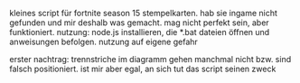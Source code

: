kleines script für fortnite season 15 stempelkarten. hab sie ingame nicht gefunden und mir deshalb was gemacht. mag nicht perfekt sein, aber funktioniert. nutzung: node.js installieren, die *.bat dateien öffnen und anweisungen befolgen. nutzung auf eigene gefahr

erster nachtrag: trennstriche im diagramm gehen manchmal nicht bzw. sind falsch positioniert. ist mir aber egal, an sich tut das script seinen zweck
